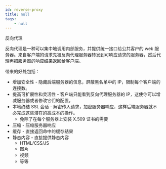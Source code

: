 ```yaml
---
id: reverse-proxy
title: null
tags:
    - null
---
```


<!--front-->
反向代理

<!--back-->
反向代理是一种可以集中地调用内部服务，并提供统一接口给公共客户的 web 服务器。来自客户端的请求先被反向代理服务器转发到可响应请求的服务器，然后代理再把服务器的响应结果返回给客户端。

带来的好处包括：

* 增加安全性 - 隐藏后端服务器的信息，屏蔽黑名单中的 IP，限制每个客户端的连接数。
* 提高可扩展性和灵活性 - 客户端只能看到反向代理服务器的 IP，这使你可以增减服务器或者修改它们的配置。
* 本地终结 SSL 会话 - 解密传入请求，加密服务器响应，这样后端服务器就不必完成这些潜在的高成本的操作。
    - 免除了在每个服务器上安装 X.509 证书的需要
* 压缩 - 压缩服务器响应
* 缓存 - 直接返回命中的缓存结果
* 静态内容 - 直接提供静态内容
    - HTML/CSS/JS
    - 图片
    - 视频
    - 等等
